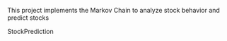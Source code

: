 This project implements the Markov Chain to analyze stock behavior and predict stocks

StockPrediction

